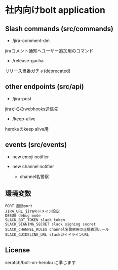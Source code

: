 # 社内向けbolt application

## Slash commands (src/commands)

- /jira-comment-dm

jiraコメント通知へユーザー追加用のコマンド

- /release-gacha

リリース当番ガチャ(deprecated)

## other endpoints (src/api)

- /jira-post

jiraからのwebhooks送信先

- /keep-alive

herokuのkeep alive用

## events (src/events)

- new emoji notifier

- new channel notifier
  - channel名警察
## 環境変数

```
PORT 起動port
JIRA_URL jiraのドメイン設定
DEBUG debug mode
SLACK_BOT_TOKEN slack token
SLACK_SIGNING_SECRET slack signing secret
SLACK_CHANNEL_RULES channel名警察用の正規表現ルール
SLACK_GUIDELINE_URL slackガイドラインURL
```

## License

seratch/bolt-on-heroku に準じます